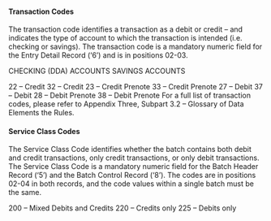 #### Transaction Codes

The transaction code identifies a transaction as a debit or credit – and indicates the type of account to which the transaction is intended (i.e. checking or savings). The transaction code is a mandatory numeric field for the Entry Detail Record (‘6’) and is in positions 02-03.

CHECKING (DDA) ACCOUNTS	SAVINGS ACCOUNTS

22 – Credit	32 – Credit
23 – Credit Prenote	33 – Credit Prenote
27 – Debit	37 – Debit
28 – Debit Prenote	38 – Debit Prenote
For a full list of transaction codes, please refer to Appendix Three, Subpart 3.2 – Glossary of Data Elements the Rules.


#### Service Class Codes

The Service Class Code identifies whether the batch contains both debit and credit transactions, only credit transactions, or only debit transactions. The Service Class Code is a mandatory numeric field for the Batch Header Record (‘5’) and the Batch Control Record (‘8’). The codes are in positions 02-04 in both records, and the code values within a single batch must be the same.

200 – Mixed Debits and Credits
220 – Credits only
225 – Debits only